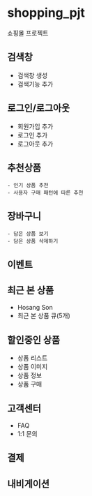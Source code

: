 # shopping_pjt
쇼핑몰 프로젝트

## 검색창

- 검색창 생성
- 검색기능 추가

## 로그인/로그아웃

- 회원가입 추가
- 로그인 추가
- 로그아웃 추가

## 추천상품
    - 인기 상품 추천 
    - 사용자 구매 패턴에 따른 추천 

## 장바구니
    - 담은 상품 보기
    - 담은 상품 삭제하기
## 이벤트

## 최근 본 상품
- Hosang Son
- 최근 본 상품 큐(5개)

## 할인중인 상품
- 상품 리스트
- 상품 이미지
- 상품 정보
- 상품 구매

## 고객센터
- FAQ
- 1:1 문의
## 결제 

## 내비게이션